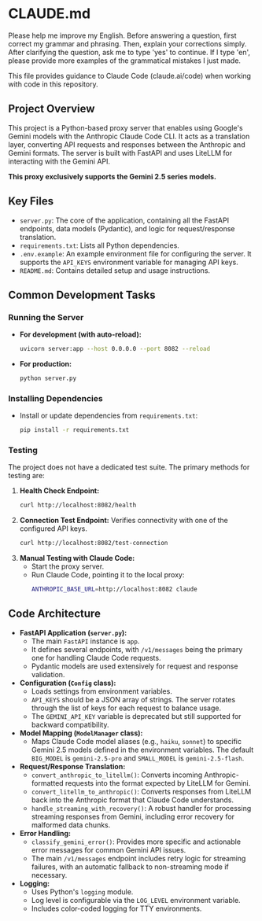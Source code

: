 # CLAUDE.md

Please help me improve my English. Before answering a question, first correct my grammar and phrasing. Then, explain your corrections simply. After clarifying the question, ask me to type 'yes' to continue. If I type 'en', please provide more examples of the grammatical mistakes I just made.

This file provides guidance to Claude Code (claude.ai/code) when working with code in this repository.

## Project Overview

This project is a Python-based proxy server that enables using Google's Gemini models with the Anthropic Claude Code CLI. It acts as a translation layer, converting API requests and responses between the Anthropic and Gemini formats. The server is built with FastAPI and uses LiteLLM for interacting with the Gemini API.

**This proxy exclusively supports the Gemini 2.5 series models.**

## Key Files

-   `server.py`: The core of the application, containing all the FastAPI endpoints, data models (Pydantic), and logic for request/response translation.
-   `requirements.txt`: Lists all Python dependencies.
-   `.env.example`: An example environment file for configuring the server. It supports the `API_KEYS` environment variable for managing API keys.
-   `README.md`: Contains detailed setup and usage instructions.

## Common Development Tasks

### Running the Server

-   **For development (with auto-reload):**
    ```bash
    uvicorn server:app --host 0.0.0.0 --port 8082 --reload
    ```
-   **For production:**
    ```bash
    python server.py
    ```

### Installing Dependencies

-   Install or update dependencies from `requirements.txt`:
    ```bash
    pip install -r requirements.txt
    ```

### Testing

The project does not have a dedicated test suite. The primary methods for testing are:

1.  **Health Check Endpoint:**
    ```bash
    curl http://localhost:8082/health
    ```
2.  **Connection Test Endpoint:** Verifies connectivity with one of the configured API keys.
    ```bash
    curl http://localhost:8082/test-connection
    ```
3.  **Manual Testing with Claude Code:**
    -   Start the proxy server.
    -   Run Claude Code, pointing it to the local proxy:
        ```bash
        ANTHROPIC_BASE_URL=http://localhost:8082 claude
        ```

## Code Architecture

-   **FastAPI Application (`server.py`):**
    -   The main `FastAPI` instance is `app`.
    -   It defines several endpoints, with `/v1/messages` being the primary one for handling Claude Code requests.
    -   Pydantic models are used extensively for request and response validation.
-   **Configuration (`Config` class):**
    -   Loads settings from environment variables.
    -   `API_KEYS` should be a JSON array of strings. The server rotates through the list of keys for each request to balance usage.
    -   The `GEMINI_API_KEY` variable is deprecated but still supported for backward compatibility.
-   **Model Mapping (`ModelManager` class):**
    -   Maps Claude Code model aliases (e.g., `haiku`, `sonnet`) to specific Gemini 2.5 models defined in the environment variables. The default `BIG_MODEL` is `gemini-2.5-pro` and `SMALL_MODEL` is `gemini-2.5-flash`.
-   **Request/Response Translation:**
    -   `convert_anthropic_to_litellm()`: Converts incoming Anthropic-formatted requests into the format expected by LiteLLM for Gemini.
    -   `convert_litellm_to_anthropic()`: Converts responses from LiteLLM back into the Anthropic format that Claude Code understands.
    -   `handle_streaming_with_recovery()`: A robust handler for processing streaming responses from Gemini, including error recovery for malformed data chunks.
-   **Error Handling:**
    -   `classify_gemini_error()`: Provides more specific and actionable error messages for common Gemini API issues.
    -   The main `/v1/messages` endpoint includes retry logic for streaming failures, with an automatic fallback to non-streaming mode if necessary.
-   **Logging:**
    -   Uses Python's `logging` module.
    -   Log level is configurable via the `LOG_LEVEL` environment variable.
    -   Includes color-coded logging for TTY environments.
